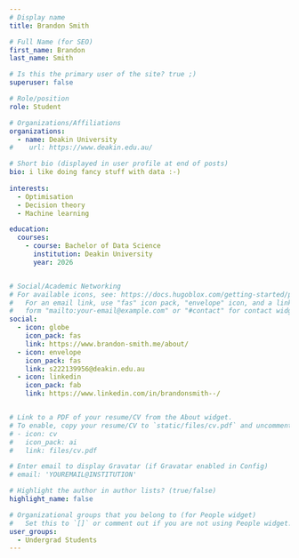 ```yaml
---
# Display name
title: Brandon Smith 

# Full Name (for SEO)
first_name: Brandon
last_name: Smith

# Is this the primary user of the site? true ;)
superuser: false

# Role/position
role: Student

# Organizations/Affiliations
organizations:
  - name: Deakin University
#    url: https://www.deakin.edu.au/

# Short bio (displayed in user profile at end of posts)
bio: i like doing fancy stuff with data :-)
 
interests:
  - Optimisation 
  - Decision theory
  - Machine learning

education:
  courses:
    - course: Bachelor of Data Science
      institution: Deakin University
      year: 2026


# Social/Academic Networking
# For available icons, see: https://docs.hugoblox.com/getting-started/page-builder/#icons
#   For an email link, use "fas" icon pack, "envelope" icon, and a link in the
#   form "mailto:your-email@example.com" or "#contact" for contact widget.
social:
  - icon: globe
    icon_pack: fas
    link: https://www.brandon-smith.me/about/
  - icon: envelope
    icon_pack: fas
    link: s222139956@deakin.edu.au
  - icon: linkedin
    icon_pack: fab
    link: https://www.linkedin.com/in/brandonsmith--/


# Link to a PDF of your resume/CV from the About widget.
# To enable, copy your resume/CV to `static/files/cv.pdf` and uncomment the lines below.
# - icon: cv
#   icon_pack: ai
#   link: files/cv.pdf

# Enter email to display Gravatar (if Gravatar enabled in Config)
# email: 'YOUREMAIL@INSTITUTION'

# Highlight the author in author lists? (true/false)
highlight_name: false

# Organizational groups that you belong to (for People widget)
#   Set this to `[]` or comment out if you are not using People widget.
user_groups:
  - Undergrad Students
---
```

